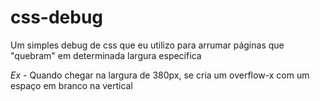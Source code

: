 # css-debug
Um simples debug de css que eu utilizo para arrumar páginas que "quebram" em determinada largura específica

*Ex* - Quando chegar na largura de 380px, se cria um overflow-x com um espaço em branco na vertical
